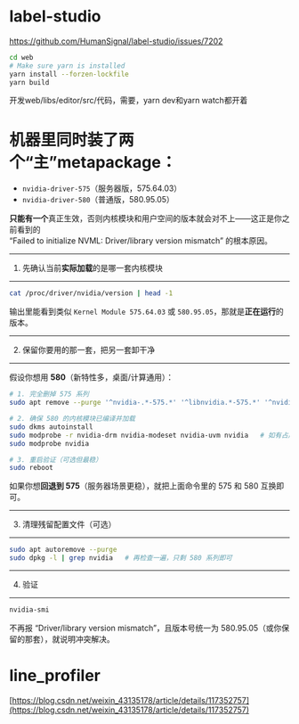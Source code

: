 # label-studio
https://github.com/HumanSignal/label-studio/issues/7202
```bash
cd web
# Make sure yarn is installed
yarn install --forzen-lockfile
yarn build
```

开发web/libs/editor/src/代码，需要，yarn dev和yarn watch都开着

# 机器里**同时**装了两个“主”metapackage：

- `nvidia-driver-575`（服务器版，575.64.03）
- `nvidia-driver-580`（普通版，580.95.05）

**只能有一个**真正生效，否则内核模块和用户空间的版本就会对不上——这正是你之前看到的  
“Failed to initialize NVML: Driver/library version mismatch” 的根本原因。

------------------------------------------------
1. 先确认当前**实际加载**的是哪一套内核模块
------------------------------------------------
```bash
cat /proc/driver/nvidia/version | head -1
```
输出里能看到类似 `Kernel Module 575.64.03` 或 `580.95.05`，那就是**正在运行**的版本。

------------------------------------------------
2. 保留你要用的那一套，把另一套卸干净
------------------------------------------------
假设你想用 **580**（新特性多，桌面/计算通用）：

```bash
# 1. 完全删掉 575 系列
sudo apt remove --purge '^nvidia-.*-575.*' '^libnvidia.*-575.*' '^nvidia-driver-575.*'

# 2. 确保 580 的内核模块已编译并加载
sudo dkms autoinstall
sudo modprobe -r nvidia-drm nvidia-modeset nvidia-uvm nvidia   # 如有占用先卸载
sudo modprobe nvidia

# 3. 重启验证（可选但最稳）
sudo reboot
```

如果你想**回退到 575**（服务器场景更稳），就把上面命令里的 575 和 580 互换即可。

------------------------------------------------
3. 清理残留配置文件（可选）
------------------------------------------------
```bash
sudo apt autoremove --purge
sudo dpkg -l | grep nvidia   # 再检查一遍，只剩 580 系列即可
```

------------------------------------------------
4. 验证
------------------------------------------------
```bash
nvidia-smi
```
不再报 “Driver/library version mismatch”，且版本号统一为 580.95.05（或你保留的那套），就说明冲突解决。

# line_profiler
[https://blog.csdn.net/weixin_43135178/article/details/117352757](https://blog.csdn.net/weixin_43135178/article/details/117352757)
